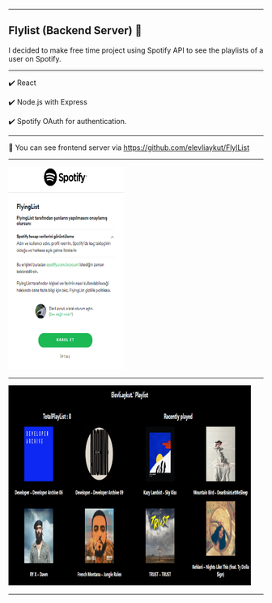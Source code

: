 <hr></hr>

## Flylist (Backend Server) 🎉

I decided to make free time project using Spotify API to see the playlists of a user on Spotify.

<hr></hr>

✔️ React

✔️ Node.js with Express

✔️ Spotify OAuth for authentication.

<hr></hr>

🎉 You can see frontend server via https://github.com/elevliaykut/FlylList

<hr></hr>

<img src="./src/assets/images/Authentication.png" width="45%" height="400"/>

<hr></hr>

<img src="./src/assets/images/playlist.png" width="95%" height="395"/>

<hr></hr>